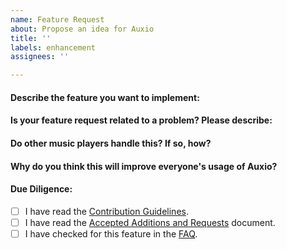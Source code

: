 ```yaml
---
name: Feature Request
about: Propose an idea for Auxio
title: ''
labels: enhancement
assignees: ''

---
```


#### Describe the feature you want to implement:
<!-- A clear and concise description of what you want to be added. -->

#### Is your feature request related to a problem? Please describe:
<!-- A clear and concise description of what the problem is. Ex. I'm always frustrated when... -->

#### Do other music players handle this? If so, how?
<!-- This is optional, but recommended. -->

#### Why do you think this will improve everyone's usage of Auxio?
<!-- Providing a good argument may convince me to approve this feature. -->

#### Due Diligence:
- [ ] I have read the [Contribution Guidelines](https://github.com/OxygenCobalt/Auxio/blob/dev/.github/CONTRIBUTING.md).
- [ ] I have read the [Accepted Additions and Requests](https://github.com/OxygenCobalt/Auxio/blob/dev/info/ADDITIONS.md) document.
- [ ] I have checked for this feature in the [FAQ](https://github.com/OxygenCobalt/Auxio/blob/dev/info/FAQ.md).
